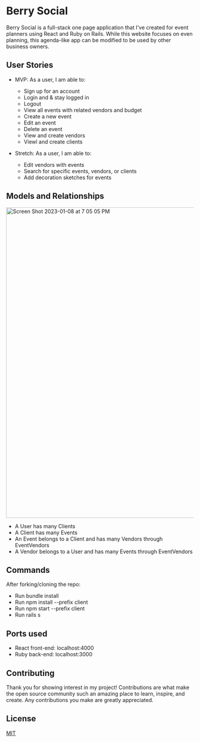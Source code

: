 # Berry Social

Berry Social is a full-stack one page application that I've created for event planners using React and Ruby on Rails. While this website focuses on even planning, this agenda-like app can be modified to be used by other business owners. 

## User Stories

* MVP: As a user, I am able to:
    - Sign up for an account
    - Login and & stay logged in
    - Logout
    - View all events with related vendors and budget
    - Create a new event
    - Edit an event
    - Delete an event
    - View and create vendors
    - Viewl and create clients

* Stretch: As a user, I am able to:
    - Edit vendors with events
    - Search for specific events, vendors, or clients
    - Add decoration sketches for events



## Models and Relationships
<img width="834" alt="Screen Shot 2023-01-08 at 7 05 05 PM" src="https://user-images.githubusercontent.com/91964904/213611562-ccaeb9b7-54f6-40bc-bb0a-a349c1b14701.png"/>

* A User has many Clients
* A Client has many Events
* An Event belongs to a Client and has many Vendors through EventVendors
* A Vendor belongs to a User and has many Events through EventVendors

## Commands
After forking/cloning the repo:
  - Run bundle install 
  - Run npm install --prefix client
  - Run npm start --prefix client
  - Run rails s

## Ports used

* React front-end: localhost:4000
* Ruby back-end: localhost:3000



## Contributing

Thank you for showing interest in my project! Contributions are what make the open source community such an amazing place to learn, inspire, and create. Any contributions you make are greatly appreciated.

## License

[MIT](https://choosealicense.com/licenses/mit/)
